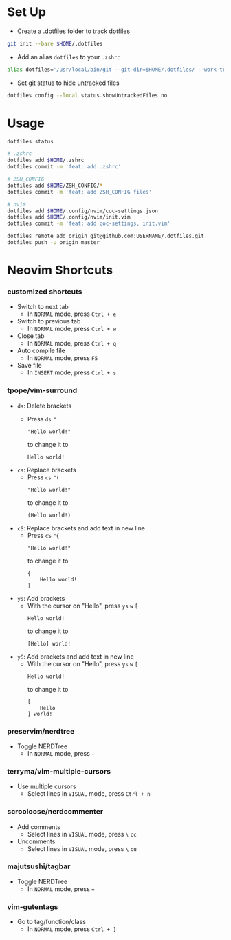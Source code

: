 # Set Up

* Create a .dotfiles folder to track dotfiles
```bash
git init --bare $HOME/.dotfiles
```

* Add an alias `dotfiles` to your `.zshrc`
```bash
alias dotfiles='/usr/local/bin/git --git-dir=$HOME/.dotfiles/ --work-tree=$HOME'
```

* Set git status to hide untracked files
```bash
dotfiles config --local status.showUntrackedFiles no
```

# Usage

```bash
dotfiles status

# .zshrc
dotfiles add $HOME/.zshrc
dotfiles commit -m 'feat: add .zshrc'

# ZSH_CONFIG
dotfiles add $HOME/ZSH_CONFIG/*
dotfiles commit -m 'feat: add ZSH_CONFIG files'

# nvim
dotfiles add $HOME/.config/nvim/coc-settings.json
dotfiles add $HOME/.config/nvim/init.vim
dotfiles commit -m 'feat: add coc-settings, init.vim'

dotfiles remote add origin git@github.com:USERNAME/.dotfiles.git
dotfiles push -u origin master
```

# Neovim Shortcuts

### customized shortcuts
  - Switch to next tab
    - In `NORMAL` mode, press `Ctrl + e`
  - Switch to previous tab
    - In `NORMAL` mode, press `Ctrl + w`
  - Close tab
    - In `NORMAL` mode, press `Ctrl + q`
  - Auto compile file
    - In `NORMAL` mode, press `F5`
  - Save file
    - In `INSERT` mode, press `Ctrl + s`

### tpope/vim-surround
  - `ds`: Delete brackets
    - Press `ds` `"`
    
      ```
      "Hello world!"
      ```
      to change it to
      ```
      Hello world!
      ```
  - `cs`: Replace brackets
    - Press `cs` `"(`
      ```
      "Hello world!"
      ```
      to change it to
      ```
      (Hello world!)
      ```
  - `cS`: Replace brackets and add text in new line
    - Press `cS` `"{`
      ```
      "Hello world!"
      ```
      to change it to
      ```
      {
          Hello world!
      }
      ```
  - `ys`: Add brackets
    - With the cursor on "Hello", press `ys` `w` `[`
      ```
      Hello world!
      ```
      to change it to
      ```
      [Hello] world!
      ```
  - `yS`: Add brackets and add text in new line
    - With the cursor on "Hello", press `ys` `w` `[`
      ```
      Hello world!
      ```
      to change it to
      ```
      [
          Hello
      ] world!
      ```

### preservim/nerdtree
 - Toggle NERDTree
   - In `NORMAL` mode, press `-`

### terryma/vim-multiple-cursors
 - Use multiple cursors
   - Select lines in `VISUAL` mode, press `Ctrl + n`

### scrooloose/nerdcommenter
  - Add comments
    - Select lines in `VISUAL` mode, press `\` `cc`
  - Uncomments
    - Select lines in `VISUAL` mode, press `\` `cu`

### majutsushi/tagbar
 - Toggle NERDTree
    - In `NORMAL` mode, press `=`

### vim-gutentags
 - Go to tag/function/class
    - In `NORMAL` mode, press `Ctrl + ]`

